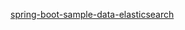 [spring-boot-sample-data-elasticsearch ](https://github.com/spring-projects/spring-boot/tree/master/spring-boot-samples/spring-boot-sample-data-elasticsearch)

